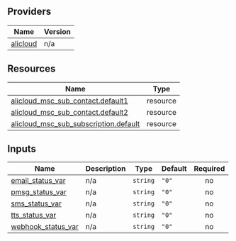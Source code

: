 <!-- BEGIN_TF_DOCS -->
## Providers

| Name | Version |
|------|---------|
| <a name="provider_alicloud"></a> [alicloud](#provider\_alicloud) | n/a |

## Resources

| Name | Type |
|------|------|
| [alicloud_msc_sub_contact.default1](https://registry.terraform.io/providers/hashicorp/alicloud/latest/docs/resources/msc_sub_contact) | resource |
| [alicloud_msc_sub_contact.default2](https://registry.terraform.io/providers/hashicorp/alicloud/latest/docs/resources/msc_sub_contact) | resource |
| [alicloud_msc_sub_subscription.default](https://registry.terraform.io/providers/hashicorp/alicloud/latest/docs/resources/msc_sub_subscription) | resource |

## Inputs

| Name | Description | Type | Default | Required |
|------|-------------|------|---------|:--------:|
| <a name="input_email_status_var"></a> [email\_status\_var](#input\_email\_status\_var) | n/a | `string` | `"0"` | no |
| <a name="input_pmsg_status_var"></a> [pmsg\_status\_var](#input\_pmsg\_status\_var) | n/a | `string` | `"0"` | no |
| <a name="input_sms_status_var"></a> [sms\_status\_var](#input\_sms\_status\_var) | n/a | `string` | `"0"` | no |
| <a name="input_tts_status_var"></a> [tts\_status\_var](#input\_tts\_status\_var) | n/a | `string` | `"0"` | no |
| <a name="input_webhook_status_var"></a> [webhook\_status\_var](#input\_webhook\_status\_var) | n/a | `string` | `"0"` | no |
<!-- END_TF_DOCS -->    